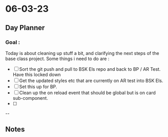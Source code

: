 # 06-03-23

## Day Planner

### Goal :
Today is about cleaning up stuff a bit, and clarifying the next steps of the base class project. Some things i need to do are :

- [ ] Sort the git push and pull to BSK Els repo and back to BP / AR Test. Have this locked down
- [ ] Get the updated styles etc that are currently on AR test into BSK Els.
- [ ] Set this up for BP.
- [ ] Clean up the on reload event that should be global but is on card sub-component.
- [ ]

--

## Notes

###
